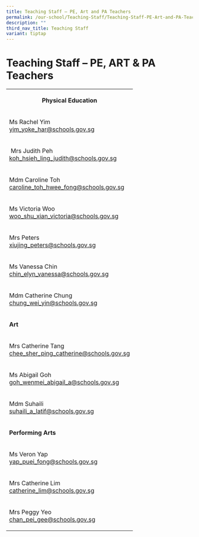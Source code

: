 ```yaml
---
title: Teaching Staff – PE, Art and PA Teachers
permalink: /our-school/Teaching-Staff/Teaching-Staff-PE-Art-and-PA-Teachers/
description: ""
third_nav_title: Teaching Staff
variant: tiptap
---
```

<h1>Teaching Staff – PE, ART &amp; PA Teachers</h1>
<table style="minWidth: 25px">
<colgroup>
<col>
</colgroup>
<tbody>
<tr>
<th rowspan="1" colspan="1">
<p>Physical Education</p>
</th>
</tr>
<tr>
<td rowspan="1" colspan="1">
<p>Ms Rachel Yim
<br><a href="mailto:yim_yoke_har@schools.gov.sg" rel="noopener noreferrer nofollow" target="_blank">yim_yoke_har@schools.gov.sg</a>
</p>
</td>
</tr>
<tr>
<td rowspan="1" colspan="1">
<p>&nbsp;Mrs Judith Peh
<br><a href="mailto:koh_hsieh_ling_judith@schools.gov.sg" rel="noopener noreferrer nofollow" target="_blank">koh_hsieh_ling_judith@schools.gov.sg</a>
</p>
</td>
</tr>
<tr>
<td rowspan="1" colspan="1">
<p>Mdm Caroline Toh
<br><a href="mailto:caroline_toh_hwee_fong@schools.gov.sg" rel="noopener noreferrer nofollow" target="_blank">caroline_toh_hwee_fong@schools.gov.sg</a>
</p>
</td>
</tr>
<tr>
<td rowspan="1" colspan="1">
<p>Ms Victoria Woo
<br><a href="mailto:woo_shu_xian_victoria@schools.gov.sg" rel="noopener noreferrer nofollow" target="_blank">woo_shu_xian_victoria@schools.gov.sg</a>
</p>
</td>
</tr>
<tr>
<td rowspan="1" colspan="1">
<p>Mrs Peters
<br><a href="mailto:xiujing_peters@schools.gov.sg" rel="noopener noreferrer nofollow" target="_blank">xiujing_peters@schools.gov.sg</a>
</p>
</td>
</tr>
<tr>
<td rowspan="1" colspan="1">
<p>Ms Vanessa Chin
<br><a href="mailto:chin_elyn_vanessa@schools.gov.sg" rel="noopener noreferrer nofollow" target="_blank">chin_elyn_vanessa@schools.gov.sg</a>
</p>
</td>
</tr>
<tr>
<td rowspan="1" colspan="1">
<p>Mdm Catherine Chung
<br><a href="mailto:chung_wei_yin@schools.gov.sg" rel="noopener noreferrer nofollow" target="_blank">chung_wei_yin@schools.gov.sg</a>
</p>
</td>
</tr>
<tr>
<td rowspan="1" colspan="1">
<p><strong>Art</strong>
</p>
</td>
</tr>
<tr>
<td rowspan="1" colspan="1">
<p>Mrs Catherine Tang
<br><a href="mailto:chee_sher_ping_catherine@schools.gov.sg" rel="noopener noreferrer nofollow" target="_blank">chee_sher_ping_catherine@schools.gov.sg</a>
</p>
</td>
</tr>
<tr>
<td rowspan="1" colspan="1">
<p>Ms Abigail Goh
<br><a href="mailto:goh_wenmei_abigail_a@schools.gov.sg" rel="noopener noreferrer nofollow" target="_blank">goh_wenmei_abigail_a@schools.gov.sg</a>
</p>
</td>
</tr>
<tr>
<td rowspan="1" colspan="1">
<p>Mdm Suhaili
<br><a href="mailto:suhaili_a_latif@schools.gov.sg" rel="noopener noreferrer nofollow" target="_blank">suhaili_a_latif@schools.gov.sg</a>
</p>
</td>
</tr>
<tr>
<td rowspan="1" colspan="1">
<p><strong>Performing Arts</strong>
</p>
</td>
</tr>
<tr>
<td rowspan="1" colspan="1">
<p>Ms Veron Yap
<br><a href="mailto:yap_puei_fong@schools.gov.sg" rel="noopener noreferrer nofollow" target="_blank">yap_puei_fong@schools.gov.sg</a>
</p>
</td>
</tr>
<tr>
<td rowspan="1" colspan="1">
<p>Mrs Catherine Lim
<br><a href="mailto:catherine_lim@schools.gov.sg" rel="noopener noreferrer nofollow" target="_blank">catherine_lim@schools.gov.sg</a>
</p>
</td>
</tr>
<tr>
<td rowspan="1" colspan="1">
<p>Mrs Peggy Yeo
<br><a href="mailto:chan_pei_gee@schools.gov.sg" rel="noopener noreferrer nofollow" target="_blank">chan_pei_gee@schools.gov.sg</a>
</p>
</td>
</tr>
</tbody>
</table>
<p></p>